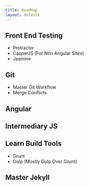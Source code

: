 ```yaml
---
title: RoadMap
layout: default
---
```


## Front End Testing
- Protractor
- CasperJS (For Non Angular Sites)
- Jasmine

## Git
- Master Git Workflow
- Merge Conflicts

## Angular

## Intermediary JS

## Learn Build Tools
- Grunt
- Gulp (Mostly Gulp Over Grunt)

## Master Jekyll
